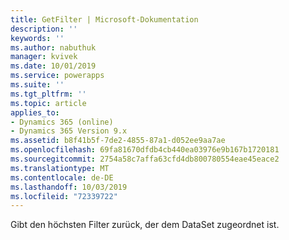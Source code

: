 ```yaml
---
title: GetFilter | Microsoft-Dokumentation
description: ''
keywords: ''
ms.author: nabuthuk
manager: kvivek
ms.date: 10/01/2019
ms.service: powerapps
ms.suite: ''
ms.tgt_pltfrm: ''
ms.topic: article
applies_to:
- Dynamics 365 (online)
- Dynamics 365 Version 9.x
ms.assetid: b8f41b5f-7de2-4855-87a1-d052ee9aa7ae
ms.openlocfilehash: 69fa81670dfdb4cb440ea03976e9b167b1720181
ms.sourcegitcommit: 2754a58c7affa63cfd4db800780554eae45eace2
ms.translationtype: MT
ms.contentlocale: de-DE
ms.lasthandoff: 10/03/2019
ms.locfileid: "72339722"
---
```

Gibt den höchsten Filter zurück, der dem DataSet zugeordnet ist.